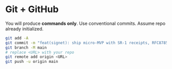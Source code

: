 # Git + GitHub

You will produce **commands only**. Use conventional commits. Assume repo already initialized.

```bash
git add -A
git commit -m "feat(signet): ship micro‑MVP with SR‑1 receipts, RFC8785, HTTP Sig ingress"
git branch -M main
# replace <URL> with your repo
git remote add origin <URL>
git push -u origin main
```
